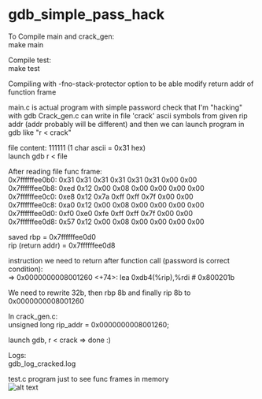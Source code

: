 # gdb_simple_pass_hack  

To Compile main and crack_gen:  
    make main

Compile test:  
    make test

Compiling with -fno-stack-protector option to be able modify return addr of function frame

main.c is actual program with simple password check that I'm "hacking" with gdb
Crack_gen.c can write in file 'crack' ascii symbols from given rip addr (addr probably will be different)
and then we can launch program in gdb like "r < crack"

file content: 111111 (1 char ascii = 0x31 hex)  
launch gdb
r < file

After reading file func frame:  
0x7ffffffee0b0:	0x31	0x31	0x31	0x31	0x31	0x31	0x00	0x00  
0x7ffffffee0b8:	0xed	0x12	0x00	0x08	0x00	0x00	0x00	0x00  
0x7ffffffee0c0:	0xe8	0x12	0x7a	0xff	0xff	0x7f	0x00	0x00  
0x7ffffffee0c8:	0xa0	0x12	0x00	0x08	0x00	0x00	0x00	0x00  
0x7ffffffee0d0:	0xf0	0xe0	0xfe	0xff	0xff	0x7f	0x00	0x00  
0x7ffffffee0d8:	0x57	0x12	0x00	0x08	0x00	0x00	0x00	0x00  

saved rbp = 0x7ffffffee0d0  
rip (return addr) = 0x7ffffffee0d8  

instruction we need to return after function call (password is correct condition):  
=> 0x0000000008001260 <+74>:    lea    0xdb4(%rip),%rdi        # 0x800201b  

We need to rewrite 32b, then rbp 8b and finally rip 8b to 0x0000000008001260  

In crack_gen.c:  
unsigned long rip_addr = 0x0000000008001260;  

launch gdb, r < crack => done :)  

Logs:  
gdb_log_cracked.log  

test.c program just to see func frames in memory   
![alt text](https://github.com/kruffka/gdb_simple_pass_hack/blob/master/stack_functionframe.png?raw=true)
